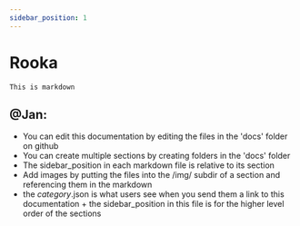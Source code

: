 ```yaml
---
sidebar_position: 1
---
```


# Rooka
`This is markdown`
## @Jan:
- You can edit this documentation by editing the files in the 'docs' folder on github
- You can create multiple sections by creating folders in the 'docs' folder
- The sidebar_position in each markdown file is relative to its section
- Add images by putting the files into the /img/ subdir of a section and referencing them in the markdown
- the _category_.json is what users see when you send them a link to this documentation + the sidebar_position in this file is for the higher level order of the sections
